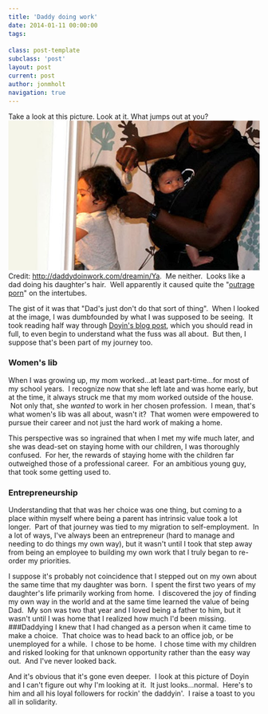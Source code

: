 ```yaml
---
title: 'Daddy doing work'
date: 2014-01-11 00:00:00 
tags: 

class: post-template
subclass: 'post'
layout: post
current: post
author: jonmholt
navigation: true
---
```

Take a look at this picture. Look at it. What jumps out at you?
![](/content/images/2014/Aug/doyin.jpg)
Credit: http://daddydoinwork.com/dreamin/Ya. &nbsp;Me neither. &nbsp;Looks like a dad doing his daughter's hair. &nbsp;Well apparently it caused quite the "[outrage porn](https://www.facebook.com/JAltucher.Blog/posts/10151831170230636)" on the intertubes. 

<a name="more"></a>The gist of it was that "Dad's just don't do that sort of thing". &nbsp;When I looked at the image, I was dumbfounded by what I was supposed to be seeing. &nbsp;It took reading half way through [Doyin's blog post](http://daddydoinwork.com/dreamin/), which you should read in full, to even begin to understand what the fuss was all about. &nbsp;But then, I suppose that's been part of my journey too.

### Women's lib
When I was growing up, my mom worked...at least part-time...for most of my school years. &nbsp;I recognize now that she left late and was home early, but at the time, it always struck me that my mom worked outside of the house. &nbsp;Not only that, she _wanted_&nbsp;to work in her chosen profession. &nbsp;I mean, that's what women's lib was all about, wasn't it? &nbsp;That women were empowered to pursue their career and not just the hard work of making a home. 

This perspective was so ingrained that when I met my wife much later, and she was dead-set on staying home with our children, I was thoroughly confused. &nbsp;For her, the rewards of staying home with the children far outweighed those of a professional career. &nbsp;For an ambitious young guy, that took some getting used to.

### Entrepreneurship
Understanding that that was her choice was one thing, but coming to a place within myself where being a parent has intrinsic value took a lot longer.  Part of that journey was tied to my migration to self-employment.  In a lot of ways, I've always been an entrepreneur (hard to manage and needing to do things my own way), but it wasn't until I took that step away from being an employee to building my own work that I truly began to re-order my priorities.  

I suppose it's probably not coincidence that I stepped out on my own about the same time that my daughter was born.  I spent the first two years of my daughter's life primarily working from home.  I discovered the joy of finding my own way in the world and at the same time learned the value of being Dad.  My son was two that year and I loved being a father to him, but it wasn't until I was home that I realized how much I'd been missing.
###Daddying
I knew that I had changed as a person when it came time to make a choice.  That choice was to head back to an office job, or be unemployed for a while.  I chose to be home.  I chose time with my children and risked looking for that unknown opportunity rather than the easy way out.  And I've never looked back.

And it's obvious that it's gone even deeper.  I look at this picture of Doyin and I can't figure out why I'm looking at it.  It just looks...normal.  Here's to him and all his loyal followers for rockin' the daddyin'.  I raise a toast to you all in solidarity.

